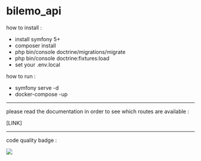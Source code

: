 # bilemo_api

how to install : 

- install symfony 5+
- composer install
- php bin/console doctrine/migrations/migrate
- php bin/console doctrine:fixtures:load
- set your .env.local

how to run : 

- symfony serve -d
- docker-compose -up

<hr>

please read the documentation in order to see which routes are available : 

[LINK]

<hr>

code quality badge : 

<a href="https://codeclimate.com/github/ThomasLdev/bilemo_api/maintainability"><img src="https://api.codeclimate.com/v1/badges/1a1733ff9d290cb2c46e/maintainability" /></a>
